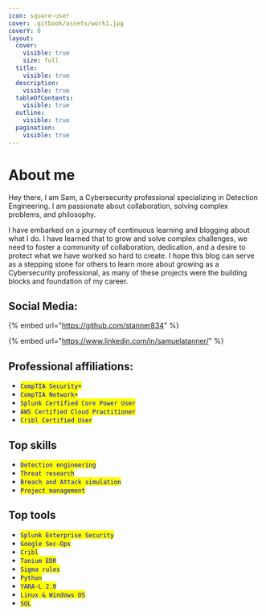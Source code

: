 ```yaml
---
icon: square-user
cover: .gitbook/assets/work1.jpg
coverY: 0
layout:
  cover:
    visible: true
    size: full
  title:
    visible: true
  description:
    visible: true
  tableOfContents:
    visible: true
  outline:
    visible: true
  pagination:
    visible: true
---
```


# About me

Hey there, I am Sam, a Cybersecurity professional specializing in Detection Engineering. I am passionate about collaboration, solving complex problems, and philosophy.

I have embarked on a journey of continuous learning and blogging about what I do. I have learned that to grow and solve complex challenges, we need to foster a community of collaboration, dedication, and a desire to protect what we have worked so hard to create. I hope this blog can serve as a stepping stone for others to learn more about growing as a Cybersecurity professional, as many of these projects were the building blocks and foundation of my career.



## Social Media:

{% embed url="https://github.com/stanner834" %}

{% embed url="https://www.linkedin.com/in/samuelatanner/" %}

## Professional affiliations:

* <mark style="color:blue;">`CompTIA Security+`</mark>
* <mark style="color:blue;">`CompTIA Network+`</mark>
* <mark style="color:blue;">`Splunk Certified Core Power User`</mark>
* <mark style="color:blue;">`AWS Certified Cloud Practitioner`</mark>
* <mark style="color:blue;">`Cribl Certified User`</mark>

## Top skills

* <mark style="color:blue;">`Detection engineering`</mark>
* <mark style="color:blue;">`Threat research`</mark>
* <mark style="color:blue;">`Breach and Attack simulation`</mark>
* <mark style="color:blue;">`Project management`</mark>

## Top tools

* <mark style="color:blue;">`Splunk Enterprise Security`</mark>
* <mark style="color:blue;">`Google Sec-Ops`</mark>
* <mark style="color:blue;">`Cribl`</mark>
* <mark style="color:blue;">`Tanium EDR`</mark>
* <mark style="color:blue;">`Sigma rules`</mark>
* <mark style="color:blue;">`Python`</mark>
* <mark style="color:blue;">`YARA-L 2.0`</mark>
* <mark style="color:blue;">`Linux & Windows OS`</mark>
* <mark style="color:blue;">`SQL`</mark>

